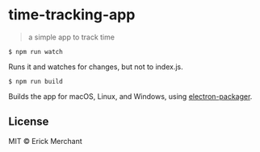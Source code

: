 # time-tracking-app

> a simple app to track time

```
$ npm run watch
```

Runs it and watches for changes, but not to index.js.

```
$ npm run build
```

Builds the app for macOS, Linux, and Windows, using [electron-packager](https://github.com/electron-userland/electron-packager).


## License

MIT © Erick Merchant

